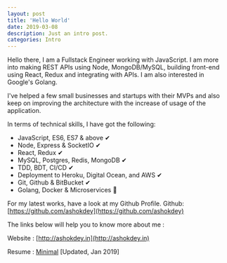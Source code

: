 ```yaml
---
layout: post
title: 'Hello World'
date: 2019-03-08
description: Just an intro post.
categories: Intro
---
```


Hello there, I am a Fullstack Engineer working with JavaScript. I am more into making REST APIs using Node, MongoDB/MySQL, building front-end using React, Redux and integrating with APIs. I am also interested in Google's Golang.

I've helped a few small businesses and startups with their MVPs and also keep on improving the architecture with the increase of usage of the application.

In terms of technical skills, I have got the following:

- JavaScript, ES6, ES7 & above ✔
- Node, Express & SocketIO ✔
- React, Redux ✔
- MySQL, Postgres, Redis, MongoDB ✔
- TDD, BDT, CI/CD ✔
- Deployment to Heroku, Digital Ocean, and AWS ✔
- Git, Github & BitBucket ✔
- Golang, Docker & Microservices 🔄

For my latest works, have a look at my Github Profile.
Github: [https://github.com/ashokdey](https://github.com/ashokdey)

The links below will help you to know more about me :

Website : [http://ashokdey.in](http://ashokdey.in)

Resume : [Minimal](https://goo.gl/9L1unE) [Updated, Jan 2019]
